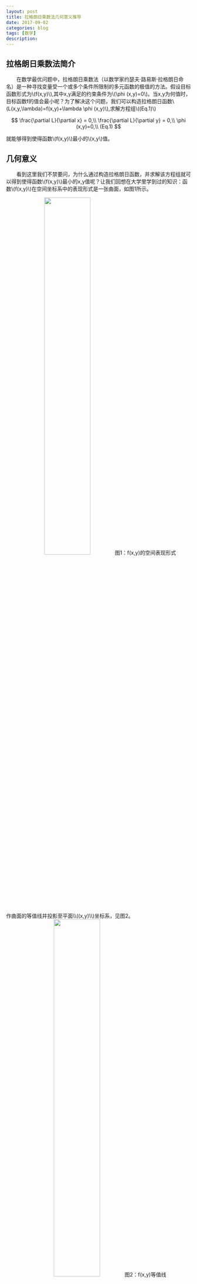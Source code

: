 ```yaml
---
layout: post
title: 拉格朗日乘数法几何意义推导
date: 2017-09-02
categories: blog
tags: [数学]
description: 
---
```


<script type="text/javascript" src="http://cdn.mathjax.org/mathjax/latest/MathJax.js?config=default"></script>

## 拉格朗日乘数法简介
　　在数学最优问题中，拉格朗日乘数法（以数学家约瑟夫·路易斯·拉格朗日命名）是一种寻找变量受一个或多个条件所限制的多元函数的极值的方法。假设目标函数形式为\\(f(x,y)\\),其中x,y满足的约束条件为\\(\\phi (x,y)=0\\)。当x,y为何值时，目标函数f的值会最小呢？为了解决这个问题，我们可以构造拉格朗日函数\\(L(x,y,\lambda)=f(x,y)+\\lambda \\phi (x,y)\\),求解方程组\\((Eq.1)\\)

$$
\frac{\partial L}{\partial x} = 0,\\
\frac{\partial L}{\partial y} = 0,\\
\phi (x,y)=0,\\
(Eq.1)
$$

就能够得到使得函数\\(f(x,y)\\)最小的\\(x,y\\)值。
## 几何意义
　　看到这里我们不禁要问，为什么通过构造拉格朗日函数，并求解该方程组就可以得到使得函数\\(f(x,y)\\)最小的x,y值呢？让我们回想在大学里学到过的知识：函数\\(f(x,y)\\)在空间坐标系中的表现形式是一张曲面，如图1所示。
<center>
<img src="https://fuerdi2.github.io/img/Lagarange_1.png" width = "50%">
图1：f(x,y)的空间表现形式
</center>
作曲面的等值线并投影至平面\\((x,y)\\)坐标系，见图2。
<center>
<img src="https://fuerdi2.github.io/img/Lagrange_3.png" width = "50%">
图2：f(x,y)等值线
</center>
从图中我们可以看到，同一条等值线上\\(f(x,y)\\)相同。等值线圈向外扩大，\\(f(x,y)\\)的值也就增大；等值线圈向内收缩，\\(f(x,y)\\)的值也就越小。但是，由于约束条件\\(\\phi (x,y)=0\\)使得等值线圈不可能无限向外扩大或者是向外缩小，函数\\(f(x,y)\\)的等值线与\\(\\phi (x,y)=0\\)相切点，即为\\(f(x,y)\\)的极大值或者极小值点，见图3。
<center>
<img src="https://fuerdi2.github.io/img/Lagrange_2.png" width = "50%">
图3：切点示意图
</center>
点\\((x^{\star},y^{\star})\\)为切点的充分必要条件是

$$
(\frac{\partial f}{\partial x^{\star}},\frac{\partial f}{\partial y^{\star}})= \gamma (\frac{\partial \phi}{\partial x^{\star}},\frac{\partial \phi}{\partial y^{\star}}),\\
\phi (x^{\star},y^{\star}) = 0,\\
\gamma = Constant,\\
(Eq.2)
$$

将\\((Eq.2)\\)展开得到

$$
\frac{\partial f}{\partial x^{\star}} = \gamma \frac{\partial \phi}{\partial x^{\star}},\\
\frac{\partial f}{\partial y^{\star}} = \gamma \frac{\partial \phi}{\partial y^{\star}},\\
\phi (x,y)=0,\\
\gamma = Constant,\\
(Eq.3)
$$

　　一看到这里，是不是觉得非常熟悉，不就是类似于拉格朗日乘数法求解的展开式吗\\((Eq.4)\\)？

$$
\frac{\partial L}{\partial x} = \frac{\partial f}{\partial x^{\star}}+\lambda \frac{\partial \phi}{\partial x^{\star}}=0,\\
\frac{\partial L}{\partial y} = \frac{\partial f}{\partial y^{\star}}+\lambda \frac{\partial \phi}{\partial y^{\star}}=0,\\
\phi (x,y)=0,\\
(Eq.4)
$$

使$\lambda = - \gamma$，\\((Eq.4)\\)就成了\\((Eq.3)\\)。